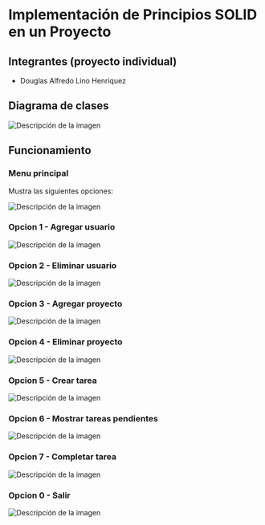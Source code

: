 # Implementación de Principios SOLID en un Proyecto

## Integrantes (proyecto individual)

- Douglas Alfredo Lino Henriquez

## Diagrama de clases

![Descripción de la imagen](https://raw.githubusercontent.com/DouglasLino/KODIGO-BC-JAVA/refs/heads/main/2_modulo/principios_solid/img/1.png)

## Funcionamiento

### Menu principal

Mustra las siguientes opciones:

![Descripción de la imagen](https://raw.githubusercontent.com/DouglasLino/KODIGO-BC-JAVA/refs/heads/main/2_modulo/principios_solid/img/2.png)

### Opcion 1 - Agregar usuario

![Descripción de la imagen](https://raw.githubusercontent.com/DouglasLino/KODIGO-BC-JAVA/refs/heads/main/2_modulo/principios_solid/img/3.png)

### Opcion 2 - Eliminar usuario

![Descripción de la imagen](https://raw.githubusercontent.com/DouglasLino/KODIGO-BC-JAVA/refs/heads/main/2_modulo/principios_solid/img/4.png)

### Opcion 3 - Agregar proyecto

![Descripción de la imagen](https://raw.githubusercontent.com/DouglasLino/KODIGO-BC-JAVA/refs/heads/main/2_modulo/principios_solid/img/5.png)

### Opcion 4 - Eliminar proyecto

![Descripción de la imagen](https://raw.githubusercontent.com/DouglasLino/KODIGO-BC-JAVA/refs/heads/main/2_modulo/principios_solid/img/6.png)

### Opcion 5 - Crear tarea

![Descripción de la imagen](https://raw.githubusercontent.com/DouglasLino/KODIGO-BC-JAVA/refs/heads/main/2_modulo/principios_solid/img/7.png)

### Opcion 6 - Mostrar tareas pendientes

![Descripción de la imagen](https://raw.githubusercontent.com/DouglasLino/KODIGO-BC-JAVA/refs/heads/main/2_modulo/principios_solid/img/8.png)

### Opcion 7 - Completar tarea

![Descripción de la imagen](https://raw.githubusercontent.com/DouglasLino/KODIGO-BC-JAVA/refs/heads/main/2_modulo/principios_solid/img/9.png)

### Opcion 0 - Salir

![Descripción de la imagen](https://raw.githubusercontent.com/DouglasLino/KODIGO-BC-JAVA/refs/heads/main/2_modulo/principios_solid/img/10.png)

